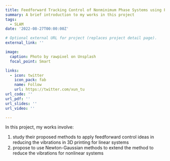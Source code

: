```yaml
---
title: Feedforward Tracking Control of Nonminimum Phase Systems using Filtered Basis Function 
summary: A brief introduction to my works in this project
tags:
  - SLAM
date: '2022-08-27T00:00:00Z'

# Optional external URL for project (replaces project detail page).
external_link: ''

image:
  caption: Photo by rawpixel on Unsplash
  focal_point: Smart

links:
  - icon: twitter
    icon_pack: fab
    name: Follow
    url: https://twitter.com/xun_tu
url_code: ''
url_pdf: ''
url_slides: ''
url_video: ''

---
```


In this project, my works involve:
1. study their proposed methods to apply feedforward control ideas in reducing the vibrations in 3D printing for linear systems
2. propose to use Newton-Gaussian methods to extend the method to reduce the vibrations for nonlinear systems
